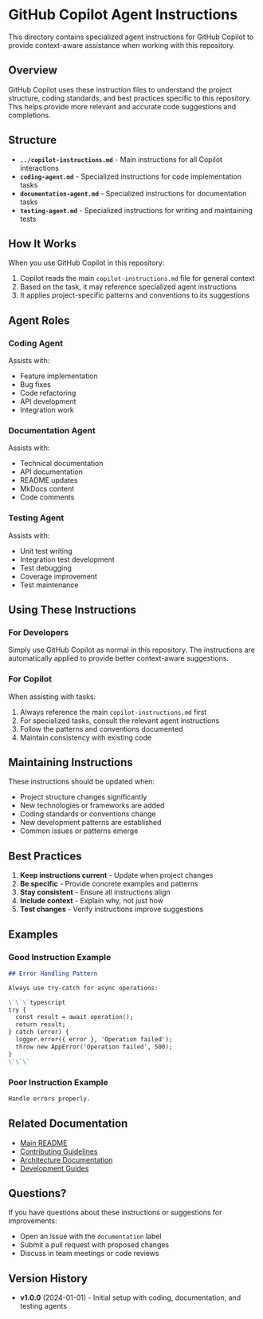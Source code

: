 # GitHub Copilot Agent Instructions

This directory contains specialized agent instructions for GitHub Copilot to provide context-aware assistance when working with this repository.

## Overview

GitHub Copilot uses these instruction files to understand the project structure, coding standards, and best practices specific to this repository. This helps provide more relevant and accurate code suggestions and completions.

## Structure

- **`../copilot-instructions.md`** - Main instructions for all Copilot interactions
- **`coding-agent.md`** - Specialized instructions for code implementation tasks
- **`documentation-agent.md`** - Specialized instructions for documentation tasks
- **`testing-agent.md`** - Specialized instructions for writing and maintaining tests

## How It Works

When you use GitHub Copilot in this repository:

1. Copilot reads the main `copilot-instructions.md` file for general context
2. Based on the task, it may reference specialized agent instructions
3. It applies project-specific patterns and conventions to its suggestions

## Agent Roles

### Coding Agent
Assists with:
- Feature implementation
- Bug fixes
- Code refactoring
- API development
- Integration work

### Documentation Agent
Assists with:
- Technical documentation
- API documentation
- README updates
- MkDocs content
- Code comments

### Testing Agent
Assists with:
- Unit test writing
- Integration test development
- Test debugging
- Coverage improvement
- Test maintenance

## Using These Instructions

### For Developers

Simply use GitHub Copilot as normal in this repository. The instructions are automatically applied to provide better context-aware suggestions.

### For Copilot

When assisting with tasks:
1. Always reference the main `copilot-instructions.md` first
2. For specialized tasks, consult the relevant agent instructions
3. Follow the patterns and conventions documented
4. Maintain consistency with existing code

## Maintaining Instructions

These instructions should be updated when:
- Project structure changes significantly
- New technologies or frameworks are added
- Coding standards or conventions change
- New development patterns are established
- Common issues or patterns emerge

## Best Practices

1. **Keep instructions current** - Update when project changes
2. **Be specific** - Provide concrete examples and patterns
3. **Stay consistent** - Ensure all instructions align
4. **Include context** - Explain why, not just how
5. **Test changes** - Verify instructions improve suggestions

## Examples

### Good Instruction Example
```markdown
## Error Handling Pattern

Always use try-catch for async operations:

\`\`\`typescript
try {
  const result = await operation();
  return result;
} catch (error) {
  logger.error({ error }, 'Operation failed');
  throw new AppError('Operation failed', 500);
}
\`\`\`
```

### Poor Instruction Example
```markdown
Handle errors properly.
```

## Related Documentation

- [Main README](../../README.md)
- [Contributing Guidelines](../../CONTRIBUTING.md)
- [Architecture Documentation](../../docs/architecture/)
- [Development Guides](../../docs/development/)

## Questions?

If you have questions about these instructions or suggestions for improvements:
- Open an issue with the `documentation` label
- Submit a pull request with proposed changes
- Discuss in team meetings or code reviews

## Version History

- **v1.0.0** (2024-01-01) - Initial setup with coding, documentation, and testing agents
